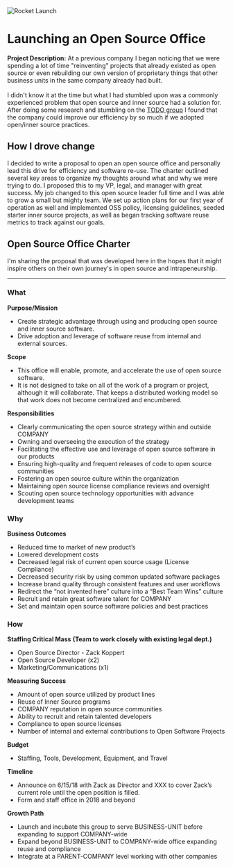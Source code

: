 <img alt="Rocket Launch" src="http://s3.amazonaws.com/pix.iemoji.com/images/emoji/apple/ios-11/256/rocket.png">

# Launching an Open Source Office

**Project Description:** At a previous company I began noticing that we were spending a lot of time "reinventing" projects that already existed as open source or even rebuilding our own version of proprietary things that other business units in the same company already had built.  
<br>
I didn't know it at the time but what I had stumbled upon was a commonly experienced problem that open source and inner source had a solution for. After doing some research and stumbling on the [TODO group](https://todogroup.org/) I found that the company could improve our efficiency by so much if we adopted open/inner source practices.
<br>

## How I drove change

I decided to write a proposal to open an open source office and personally lead this drive for efficiency and software re-use. The charter outlined several key areas to organize my thoughts around what and why we were trying to do. I proposed this to my VP, legal, and manager with great success. My job changed to this open source leader full time and I was able to grow a small but mighty team. We set up action plans for our first year of operation as well and implemented OSS policy, licensing guidelines, seeded starter inner source projects, as well as began tracking software reuse metrics to track against our goals. 

## Open Source Office Charter

I'm sharing the proposal that was developed here in the hopes that it might inspire others on their own journey's in open source and intrapeneurship. 

---

### What
**Purpose/Mission**
-	Create strategic advantage through using and producing open source and inner source software.
-	Drive adoption and leverage of software reuse from internal and external sources.

**Scope**
-	This office will enable, promote, and accelerate the use of open source software.
-	It is not designed to take on all of the work of a program or project, although it will collaborate. That keeps a distributed working model so that work does not become centralized and encumbered.

**Responsibilities**
-	Clearly communicating the open source strategy within and outside COMPANY
-	Owning and overseeing the execution of the strategy
-	Facilitating the effective use and leverage of open source software in our products
-	Ensuring high-quality and frequent releases of code to open source communities
-	Fostering an open source culture within the organization
-	Maintaining open source license compliance reviews and oversight
-	Scouting open source technology opportunities with advance development teams

### Why
**Business Outcomes**
-	Reduced time to market of new product’s
-	Lowered development costs
-	Decreased legal risk of current open source usage (License Compliance)
-	Decreased security risk by using common updated software packages
-	Increase brand quality through consistent features and user workflows
-	Redirect the “not invented here” culture into a “Best Team Wins” culture
-	Recruit and retain great software talent for COMPANY
-	Set and maintain open source software policies and best practices

### How
**Staffing Critical Mass** __(Team to work closely with existing legal dept.)__
-	Open Source Director - Zack Koppert
-	Open Source Developer (x2)
-	Marketing/Communications (x1)

**Measuring Success**
-	Amount of open source utilized by product lines
-	Reuse of Inner Source programs
-	COMPANY reputation in open source communities
-	Ability to recruit and retain talented developers
-	Compliance to open source licenses
-	Number of internal and external contributions to Open Software Projects

**Budget**
-	Staffing, Tools, Development, Equipment, and Travel

**Timeline**
-	Announce on 6/15/18 with Zack as Director and XXX to cover Zack’s current role until the open position is filled.
-	Form and staff office in 2018 and beyond

**Growth Path**
-	Launch and incubate this group to serve BUSINESS-UNIT before expanding to support COMPANY-wide 
-	Expand beyond BUSINESS-UNIT to COMPANY-wide office expanding reuse and compliance
-	Integrate at a PARENT-COMPANY level working with other companies


